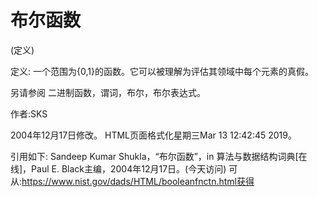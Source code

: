 # 布尔函数


(定义)



定义:
一个范围为{0,1}的函数。它可以被理解为评估其领域中每个元素的真假。



另请参阅
二进制函数，谓词，布尔，布尔表达式。


作者:SKS







2004年12月17日修改。
HTML页面格式化星期三Mar 13 12:42:45 2019。



引用如下:
Sandeep Kumar Shukla，“布尔函数”，in
算法与数据结构词典[在线]，Paul E. Black主编，2004年12月17日。(今天访问)
可从:https://www.nist.gov/dads/HTML/booleanfnctn.html获得